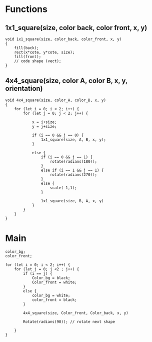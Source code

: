 # Functions 
## 1x1_square(size, color back, color front, x, y) 
    void 1x1_square(size, color_back, color_front, x, y)
    {
        fill(back);
        rect(x*cote, y*cote, size); 
        fill(front); 
        // code shape (vect);
    }

## 4x4_square(size, color A, color B, x, y, orientation) 

    void 4x4_square(size, color_A, color_B, x, y)
    {
        for (let i = 0; i < 2; i++) {
            for (let j = 0; j < 2; j++) {
            
                x = i+size;
                y = j+size;
                
                if (i == 0 && j == 0) {
                    1x1_square(size, A, B, x, y);
                }
                
                else {
                    if (i == 0 && j == 1) {
                        rotate(radians(180));
                    }
                    else if (i == 1 && j == 1) {
                        rotate(radians(270)); 
                    }
                    else {
                        scale(-1,1); 
                    }
                    
                    1x1_square(size, B, A, x, y)             
                }
            }
        }
    }
        
# Main 

    color_bg;
    color_front;

    for (let i = 0; i < 2; i++) { 
        for (let j = 0; j <2 ; j++) { 
            if (i == j) {
                Color_bg = black;
                Color_front = white;
            }
            else {  
                color_bg = white;
                color_front = black;
            }
            
            4x4_square(size, Color_front, Color_back, x, y) 
            
            Rotate(radians(90)); // rotate next shape
            
        }
    }
